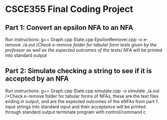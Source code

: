 # CSCE355 Final Coding Project

## Part 1: Convert an epsilon NFA to an NFA
Run instructions:
  g++ Graph.cpp State.cpp EpsilonRemover.cpp -o e-remove
  ./a.out <file name containing tabular form of eNFA>
  /*Check e-remove folder for tabular form tests given by the professor as well as the expected outcomes of the tests*/
  NFA will be printed into standard output
  
 ## Part 2: Simulate checking a string to see if it is accepted by an NFA
 Run instructions: 
  g++ Graph.cpp State.cpp simulate.cpp -o simulate
  ./a.out <file name containing tabular for of NFA>
  /*Check e-remove folder for tabular forms of NFAs, these are the text files ending in output, and are the expected outcomes of the eNFAs from part 1.
  input strings into standard input and their acceptance will be printed through standard output
  terminate program with control/command c
